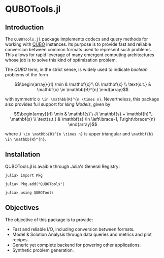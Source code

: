 # QUBOTools.jl

## Introduction
The `QUBOTools.jl` package implements codecs and query methods for working with [QUBO](https://en.wikipedia.org/wiki/Quadratic_unconstrained_binary_optimization) instances.
Its purpose is to provide fast and reliable conversion between common formats used to represent such problems.
This allows for rapid leverage of many emergent computing architectures whose job is to solve this kind of optimization problem.

The _QUBO_ term, in the strict sense, is widely used to indicate *boolean* problems of the form

```math
\begin{array}{rl}
       \min & \mathbf{x}'\ Q\ \mathbf{x} \\
\text{s.t.} & \mathbf{x} \in \mathbb{B}^{n}
\end{array}
```

with symmetric ``Q \in \mathbb{R}^{n \times n}``.
Nevertheless, this package also provides full support for _Ising Models_, given by

```math
\begin{array}{rl}
       \min & \mathbf{s}'\ J\ \mathbf{s} + \mathbf{h}'\ \mathbf{s} \\
\text{s.t.} & \mathbf{s} \in \left\lbrace-1, 1\right\rbrace^{n}
\end{array}
```

where ``J \in \mathbb{R}^{n \times n}`` is upper triangular and ``\mathbf{h} \in \mathbb{R}^{n}``.

## Installation
QUBOTools.jl is avaible through Julia's General Registry:

```julia-repl
julia> import Pkg

julia> Pkg.add("QUBOTools")

julia> using QUBOTools
```

## Objectives
The objective of this package is to provide:
- Fast and reliable I/O, including conversion between formats.
- Model & Solution Analysis through data queries and metrics and plot recipes.
- Generic yet complete backend for powering other applications.
- Synthetic problem generation.